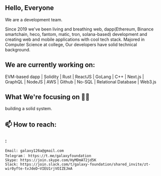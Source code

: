 ## Hello, Everyone
We are a development team.

Since 2019 we've been living and breathing web, dapp(Ethereum, Binance smartchain, heco, fantom, matic, tron, solana-based) development and creating web and mobile applications with cool tech stack. Majored in Computer Science at college, Our developers have solid technical background.

## We are currently working on:
EVM-based dapp | Solidity | Rust | ReactJS | GoLang | C++ | Next.js | GraphQL | NodeJS | AWS | Github | No-SQL | Relational Database | Web3.js

## What We're focusing on 👨‍💻
building a solid system.

## 📫 How to reach:
### : 
```shell
Email: galaxy126a@gmail.com
Telegram： https://t.me/galaxyfoundation
Skype: https://join.skype.com/HyMDmAT2jd5K
Slack: https://join.slack.com/t/galaxy-foundation/shared_invite/zt-wir0yfte-tvJdeD~VIEU1rjVOIZEJmA
```
